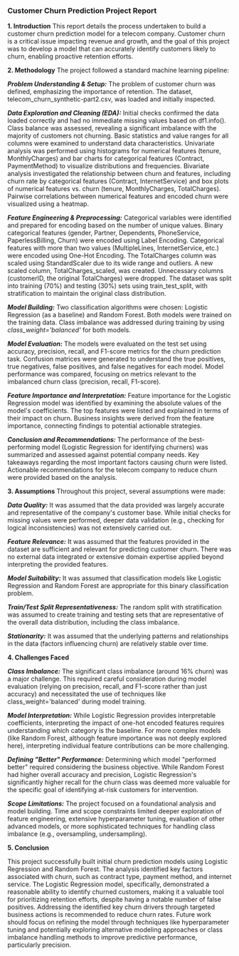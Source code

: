 ### Customer Churn Prediction Project Report

**1. Introduction**
This report details the process undertaken to build a customer churn prediction model for a telecom company. Customer churn is a critical issue 
impacting revenue and growth, and the goal of this project was to develop a model that can accurately identify customers likely to churn, enabling proactive retention efforts.

**2. Methodology**
The project followed a standard machine learning pipeline:

<i>**Problem Understanding & Setup:**</i> 
The problem of customer churn was defined, emphasizing the importance of retention. The dataset, telecom_churn_synthetic-part2.csv, was loaded and initially inspected.

<i>**Data Exploration and Cleaning (EDA):**</i>
Initial checks confirmed the data loaded correctly and had no immediate missing values based on df1.info().
Class balance was assessed, revealing a significant imbalance with the majority of customers not churning.
Basic statistics and value ranges for all columns were examined to understand data characteristics.
Univariate analysis was performed using histograms for numerical features (tenure, MonthlyCharges) and bar charts for categorical 
features (Contract, PaymentMethod) to visualize distributions and frequencies.
Bivariate analysis investigated the relationship between churn and features, including churn rate by categorical features (Contract, InternetService) 
and box plots of numerical features vs. churn (tenure, MonthlyCharges, TotalCharges).
Pairwise correlations between numerical features and encoded churn were visualized using a heatmap.

<i>**Feature Engineering & Preprocessing:**</i>
Categorical variables were identified and prepared for encoding based on the number of unique values.
Binary categorical features (gender, Partner, Dependents, PhoneService, PaperlessBilling, Churn) were encoded using Label Encoding.
Categorical features with more than two values (MultipleLines, InternetService, etc.) were encoded using One-Hot Encoding.
The TotalCharges column was scaled using StandardScaler due to its wide range and outliers. A new scaled column, TotalCharges_scaled, was created.
Unnecessary columns (customerID, the original TotalCharges) were dropped.
The dataset was split into training (70%) and testing (30%) sets using train_test_split, with stratification to maintain the original class distribution.

<i>**Model Building:**</i>
Two classification algorithms were chosen: Logistic Regression (as a baseline) and Random Forest.
Both models were trained on the training data.
Class imbalance was addressed during training by using <i>class_weight='balanced'</i> for both models.

<i>**Model Evaluation:**</i>
The models were evaluated on the test set using accuracy, precision, recall, and F1-score metrics for the churn prediction task.
Confusion matrices were generated to understand the true positives, true negatives, false positives, and false negatives for each model.
Model performance was compared, focusing on metrics relevant to the imbalanced churn class (precision, recall, F1-score).

<i>**Feature Importance and Interpretation:**</i>
Feature importance for the Logistic Regression model was identified by examining the absolute values of the model's coefficients.
The top features were listed and explained in terms of their impact on churn.
Business insights were derived from the feature importance, connecting findings to potential actionable strategies.

<i>**Conclusion and Recommendations:**</i>
The performance of the best-performing model (Logistic Regression for identifying churners) was summarized and assessed against potential company needs.
Key takeaways regarding the most important factors causing churn were listed.
Actionable recommendations for the telecom company to reduce churn were provided based on the analysis.

**3. Assumptions**
Throughout this project, several assumptions were made:

<i>**Data Quality:**</i> It was assumed that the data provided was largely accurate and representative of the company's customer base. While initial checks for missing values were performed, 
deeper data validation (e.g., checking for logical inconsistencies) was not extensively carried out.

<i>**Feature Relevance:**</i> It was assumed that the features provided in the dataset are sufficient and relevant for predicting customer churn. 
There was no external data integrated or extensive domain expertise applied beyond interpreting the provided features.

<i>**Model Suitability:**</i> It was assumed that classification models like Logistic Regression and Random Forest are appropriate for this binary classification problem.

<i>**Train/Test Split Representativeness:**</i> The random split with stratification was assumed to create training and testing sets that are representative of the overall data distribution, 
including the class imbalance.

<i>**Stationarity:**</i> It was assumed that the underlying patterns and relationships in the data (factors influencing churn) are relatively stable over time.

**4. Challenges Faced**

<i>**Class Imbalance:**</i> The significant class imbalance (around 16% churn) was a major challenge. This required careful consideration during model evaluation 
(relying on precision, recall, and F1-score rather than just accuracy) and necessitated the use of techniques like class_weight='balanced' during model training.

<i>**Model Interpretation:**</i> While Logistic Regression provides interpretable coefficients, interpreting the impact of one-hot encoded features requires 
understanding which category is the baseline. For more complex models (like Random Forest, although feature importance was not deeply explored here), 
interpreting individual feature contributions can be more challenging.

<i>**Defining "Better" Performance:**</i> Determining which model "performed better" required considering the business objective. 
While Random Forest had higher overall accuracy and precision, Logistic Regression's significantly higher recall for the churn class was deemed 
more valuable for the specific goal of identifying at-risk customers for intervention.

<i>**Scope Limitations:**</i> The project focused on a foundational analysis and model building. Time and scope constraints limited deeper exploration of feature engineering, 
extensive hyperparameter tuning, evaluation of other advanced models, or more sophisticated techniques for handling class imbalance (e.g., oversampling, undersampling).

**5. Conclusion**

This project successfully built initial churn prediction models using Logistic Regression and Random Forest. 
The analysis identified key factors associated with churn, such as contract type, payment method, and internet service. The Logistic Regression model, 
specifically, demonstrated a reasonable ability to identify churned customers, making it a valuable tool for prioritizing retention efforts, despite having 
a notable number of false positives. Addressing the identified key churn drivers through targeted business actions is recommended to reduce churn rates. 
Future work should focus on refining the model through techniques like hyperparameter tuning and potentially exploring alternative modeling approaches or class 
imbalance handling methods to improve predictive performance, particularly precision.
